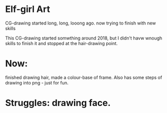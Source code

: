 # Elf-girl Art
CG-drawing started long, long, looong ago. now trying to finish with new skills

This CG-drawing started somwthing around 2018, but I didn't havw wnough skills to finish it and stopped at the hair-drawing point.

# Now: 
finished drawing hair, made a colour-base of frame. Also has some steps of drawing into png - just for fun.

# Struggles: drawing face.
